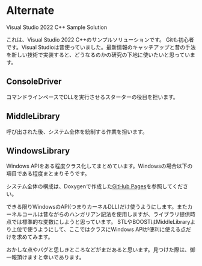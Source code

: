 # Alternate
Visual Studio 2022 C++ Sample Solution

これは、Visual Studio 2022 C++のサンプルソリューションです。
Gitも初心者です。Visual Studioは昔使っていました。最新情報のキャッチアップと昔の手法を新しい技術で実装すると、どうなるのかの研究の下地に使いたいと思っています。

## ConsoleDriver
コマンドラインベースでDLLを実行させるスターターの役目を担います。

## MiddleLibrary
呼び出された後、システム全体を統制する作業を担います。

## WindowsLibrary
Windows APIをある程度クラス化してまとめています。Windowsの場合以下の項目である程度まとまりそうです。

システム全体の構成は、Doxygenで作成した[GitHub Pages](https://kumakuma0421.github.io/Alternate/)を参照してください。

できる限りWindowsのAPI(つまりカーネルDLL)だけ使うようにします。またカーネルコールは昔ながらのハンガリアン記法を使用しますが、ライブラリ提供時点では標準的な変数にしようと思っています。
STLやBOOSTはMiddleLibraryより上位で使うようにして、ここではクラスにWindows APIが便利に使える点だけを求めてみます。

おかしな点やバグと思しきところなどがまだあると思います。見つけた際は、御一報頂けますと幸いであります。